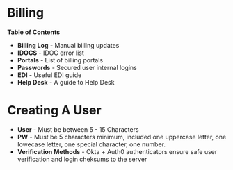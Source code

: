 # Billing

**Table of Contents**
* **Billing Log** - Manual billing updates
* **IDOCS** - IDOC error list 
* **Portals** - List of billing portals
* **Passwords** - Secured user internal logins
*  **EDI** - Useful EDI guide
*  **Help Desk** - A guide to Help Desk

# Creating A User
* **User** - Must be between 5 - 15 Characters
* **PW** - Must be 5 characters minimum, included one uppercase letter, one lowecase letter, one special character, one number.
* **Verification Methods** - Okta + Auth0 authenticators ensure safe user verification and login cheksums to the server 

#
